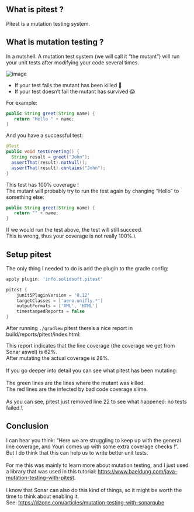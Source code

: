 ## What is pitest ?
Pitest is a mutation testing system.

## What is mutation testing ?
In a nutshell: 
A mutation test system (we will call it “the mutant”) will run your unit tests after modifying your code several times.

![image](https://user-images.githubusercontent.com/422499/195443308-2fde9ca4-8cc0-4903-9e12-bebea6d56461.png)

- If your test fails the mutant has been killed :tada: 
- If your test doesn’t fail the mutant has survived :scream: 

For example:
```java
public String greet(String name) {
   return "Hello " + name;
}
```

And you have a successful test:

```java
@Test
public void testGreeting() {
  String result = greet("John");
  assertThat(result).notNull();
  assertThat(result).contains("John");
}
```

This test has 100% coverage ! \
The mutant will probably try to run the test again by changing “Hello” to something else:
```java
public String greet(String name) {
   return "" + name;
}
```

If we would run the test above, the test will still succeed.\
This is wrong, thus your coverage is not really 100%.\

## Setup pitest
The only thing I needed to do is add the plugin to the gradle config:

```gradle
apply plugin: 'info.solidsoft.pitest'

pitest {
    junit5PluginVersion = '0.12'
    targetClasses = ['aero.unifly.*']
    outputFormats = ['XML', 'HTML']
    timestampedReports = false
}
```
After running `./gradlew` pitest there’s a nice report in build/reports/pitest/index.html:

This report indicates that the line coverage (the coverage we get from Sonar aswel) is 62%.\
After mutating the actual coverage is 28%.\
\
If you go deeper into detail you can see what pitest has been mutating:\
\
The green lines are the lines where the mutant was killed.\
The red lines are the infected by bad code coverage slime.\
\
As you can see, pitest just removed line 22 to see what happened: no tests failed.\

## Conclusion
I can hear you think: “Here we are struggling to keep up with the general line coverage, and Youri comes up with some extra coverage checks !”.\
But I do think that this can help us to write better unit tests.\
\
For me this was mainly to learn more about mutation testing, and I just used a library that was used in this tutorial: https://www.baeldung.com/java-mutation-testing-with-pitest. \
\
I know that Sonar can also do this kind of things, so it might be worth the time to think about enabling it.\
See: https://dzone.com/articles/mutation-testing-with-sonarqube
